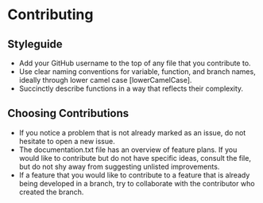 # Contributing
## Styleguide
* Add your GitHub username to the top of any file that you contribute to.
* Use clear naming conventions for variable, function, and branch names, ideally through lower camel case [lowerCamelCase].
* Succinctly describe functions in a way that reflects their complexity.
## Choosing Contributions
* If you notice a problem that is not already marked as an issue, do not hesitate to open a new issue.
* The documentation.txt file has an overview of feature plans. If you would like to contribute but do not have specific ideas, consult the file, but do not shy away from suggesting unlisted improvements. 
* If a feature that you would like to contribute to a feature that is already being developed in a branch, try to collaborate with the contributor who created the branch. 
